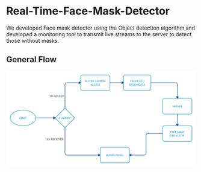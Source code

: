 # Real-Time-Face-Mask-Detector
We developed Face mask detector using the Object detection algorithm and developed a monitoring tool to transmit live streams to the server to detect those without masks.

## General Flow
![General Flow](/static/general-flow.jpg)

